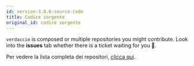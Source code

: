 ```yaml
---
id: version-3.8.6-source-code
title: Codice sorgente
original_id: codice sorgente
---
```

`verdaccio` is composed or multiple repositories you might contribute. Look into the **issues** tab whether there is a ticket waiting for you 🤠.

Per vedere la lista completa dei repositori, [clicca qui](https://github.com/verdaccio/verdaccio/wiki/Repositories).